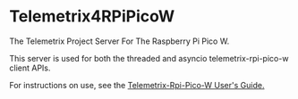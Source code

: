 # Telemetrix4RPiPicoW
The Telemetrix Project Server For The Raspberry Pi Pico W. 

This server is used for both the threaded and asyncio telemetrix-rpi-pico-w client APIs.

For instructions on use, 
see the [Telemetrix-Rpi-Pico-W User's Guide.](https://mryslab.github.io/telemetrix-rpi-pico-w/)
